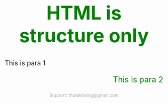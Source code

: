 <!DOCTYPE html>
<html>
<head>
	<meta charset="utf-8">
	<meta name="viewport" content="width=device-width, initial-scale=1">
	<title>HELLO COURSERA</title>
</head>
<body>
	<h1 style= "color:green; font-size: 60px; text-align: center;">
		HTML is structure only 
	</h1>	
	<p style= "font-size: 1.5em; text-align: left;">	
	 	This is para 1
	</p>
	<p style= "color:green; font-size: 1.8em; text-align: right;">	
		This is para 2 
	</p>
	<p style= "color:darkgray; text-align: center;"	
		onclick="alert('email to us');">
		Support: thutakhaing@gmail.com 
	</p>
</body>
</html>
